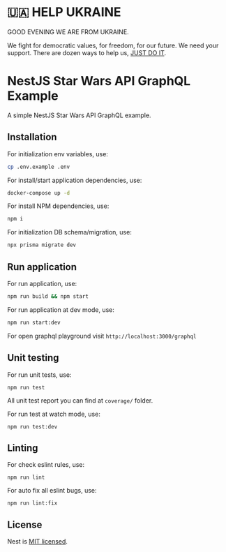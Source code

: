 # 🇺🇦 HELP UKRAINE

GOOD EVENING WE ARE FROM UKRAINE.

We fight for democratic values, for freedom, for our future. We need your support. 
There are dozen ways to help us, [JUST DO IT](https://github.com/pinchukdiana/help-ua#-%D1%87%D0%B0%D1%82-%D0%B1%D0%BE%D1%82%D0%B8--chat-bots).


# NestJS Star Wars API GraphQL Example
A simple NestJS Star Wars API GraphQL example.

## Installation 

For initialization env variables, use:
```sh
cp .env.example .env
```

For install/start application dependencies, use:

```sh
docker-compose up -d
```

For install NPM dependencies, use:

```sh
npm i
```

For initialization DB schema/migration, use:

```sh
npx prisma migrate dev
```

## Run application 

For run application, use:

```sh
npm run build && npm start
```

For run application at dev mode, use:

```sh
npm run start:dev
```

For open graphql playground visit `http://localhost:3000/graphql`


## Unit testing

For run unit tests, use:

```
npm run test
```

All unit test report you can find at `coverage/` folder.

For run test at watch mode, use:

```
npm run test:dev
```


## Linting

For check eslint rules, use:

```
npm run lint
```

For auto fix all eslint bugs, use:

```
npm run lint:fix
```

## License

Nest is [MIT licensed](LICENSE).